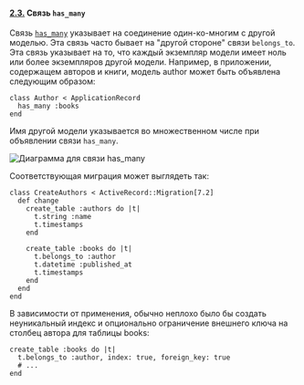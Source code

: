#### [2.3.](https://rusrails.ru/active-record-associations#svyaz-has_many) Связь `has_many`

Связь [`has_many`](https://api.rubyonrails.org/classes/ActiveRecord/Associations/ClassMethods.html#method-i-has_many) указывает на соединение один-ко-многим с другой моделью. Эта связь часто бывает на "другой стороне" связи `belongs_to`. Эта связь указывает на то, что каждый экземпляр модели имеет ноль или более экземпляров другой модели. Например, в приложении, содержащем авторов и книги, модель author может быть объявлена следующим образом:

```
class Author < ApplicationRecord
  has_many :books
end
```

Имя другой модели указывается во множественном числе при объявлении связи `has_many`.

![Диаграмма для связи has_many](https://rusrails.ru/assets/association_basics/has_many-8b67077983ad33c144a0cf2816b641dfd2f1d246be5bd64ca1f7f8a9bf1b9dc1.png)

Соответствующая миграция может выглядеть так:

```
class CreateAuthors < ActiveRecord::Migration[7.2]
  def change
    create_table :authors do |t|
      t.string :name
      t.timestamps
    end

    create_table :books do |t|
      t.belongs_to :author
      t.datetime :published_at
      t.timestamps
    end
  end
end
```

В зависимости от применения, обычно неплохо было бы создать неуникальный индекс и опционально ограничение внешнего ключа на столбец автора для таблицы books:

```
create_table :books do |t|
  t.belongs_to :author, index: true, foreign_key: true
  # ...
end
```